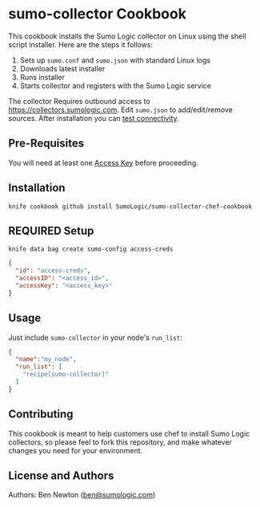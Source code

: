 sumo-collector Cookbook
============================
This cookbook installs the Sumo Logic collector on Linux using the shell script
installer. Here are the steps it follows:

  1. Sets up `sumo.conf` and `sumo.json` with standard Linux logs
  2. Downloads latest installer
  3. Runs installer
  4. Starts collector and registers with the Sumo Logic service

The collector Requires outbound access to https://collectors.sumologic.com.
Edit `sumo.json` to add/edit/remove sources.  After installation you can
[test connectivity](https://service.sumologic.com/ui/help/Default.htm#Testing_Connectivity.htm).

Pre-Requisites
--------------

You will need at least one [Access Key](http://help.sumologic.com/i19.69v2/Default.htm#Generating_Collector_Installation_API_Keys.htm)
before proceeding.

Installation
------------
    knife cookbook github install SumoLogic/sumo-collector-chef-cookbook

REQUIRED Setup
--------------
    knife data bag create sumo-config access-creds

```json
{
  "id": "access-creds",
  "accessID": "<access_id>",
  "accessKey": "<access_key>"
}
```

Usage
-----

Just include `sumo-collector` in your node's `run_list`:

```json
{
  "name":"my_node",
  "run_list": [
    "recipe[sumo-collector]"
  ]
}
```

Contributing
------------
This cookbook is meant to help customers use chef to install Sumo Logic
collectors, so please feel to fork this repository, and make whatever changes
you need for your environment.


License and Authors
-------------------
Authors:
	Ben Newton (ben@sumologic.com)
